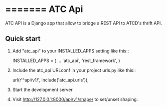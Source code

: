 =======
ATC Api
=======

ATC API is a Django app that allow to bridge a REST API to ATCD's thrift API.

Quick start
-----------

1. Add "atc_api" to your INSTALLED_APPS setting like this::

    INSTALLED_APPS = (
        ...
        'atc_api',
        'rest_framework',
    )

2. Include the atc_api URLconf in your project urls.py like this::

    url(r'^api/v1/', include('atc_api.urls')),

3. Start the development server

4. Visit http://127.0.0.1:8000/api/v1/shape/ to set/unset shaping.
